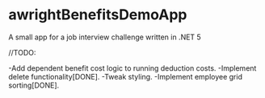 # awrightBenefitsDemoApp

A small app for a job interview challenge written in .NET 5

//TODO:

-Add dependent benefit cost logic to running deduction costs. -Implement delete functionality[DONE]. -Tweak styling. -Implement employee grid sorting[DONE].
